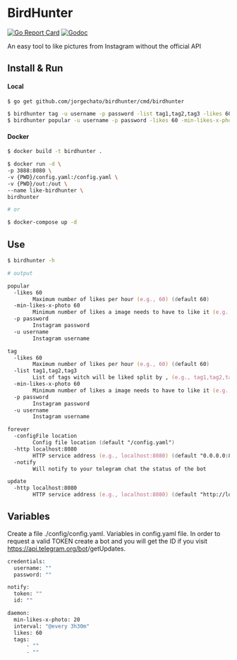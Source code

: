 # BirdHunter
[![Go Report Card](https://goreportcard.com/badge/github.com/jorgechato/birdhunter)](https://goreportcard.com/report/github.com/jorgechato/birdhunter)
[![Godoc](https://img.shields.io/badge/go-documentation-blue.svg)](https://godoc.org/github.com/jorgechato/birdhunter)

An easy tool to like pictures from Instagram without the official API

## Install & Run
#### Local
```zsh
$ go get github.com/jorgechato/birdhunter/cmd/birdhunter

$ birdhunter tag -u username -p password -list tag1,tag2,tag3 -likes 60 -min-likes-x-photo 20
$ birdhunter popular -u username -p password -likes 60 -min-likes-x-photo 20
```
#### Docker
```zsh
$ docker build -t birdhunter .

$ docker run -d \
-p 3888:8080 \
-v {PWD}/config.yaml:/config.yaml \
-v {PWD}/out:/out \
--name like-birdhunter \
birdhunter

# or

$ docker-compose up -d
```

## Use
```zsh
$ birdhunter -h

# output

popular
  -likes 60
        Maximum number of likes per hour (e.g., 60) (default 60)
  -min-likes-x-photo 60
        Minimum number of likes a image needs to have to like it (e.g., 60) (default 60)
  -p password
        Instagram password
  -u username
        Instagram username

tag
  -likes 60
        Maximum number of likes per hour (e.g., 60) (default 60)
  -list tag1,tag2,tag3
        List of tags witch will be liked split by , (e.g., tag1,tag2,tag3)
  -min-likes-x-photo 60
        Minimum number of likes a image needs to have to like it (e.g., 60) (default 60)
  -p password
        Instagram password
  -u username
        Instagram username

forever
  -configFile location
        Config file location (default "/config.yaml")
  -http localhost:8080
        HTTP service address (e.g., localhost:8080) (default "0.0.0.0:8080")
  -notify
        Will notify to your telegram chat the status of the bot

update
  -http localhost:8080
        HTTP service address (e.g., localhost:8080) (default "http://localhost:3888")
```

## Variables
Create a file ./config/config.yaml.
Variables in config.yaml file. In order to request a valid TOKEN create a bot and you will get the ID if you visit https://api.telegram.org/bot<TOKEN>/getUpdates.
```zsh
credentials:
  username: ""
  password: ""

notify:
  token: ""
  id: ""

daemon:
  min-likes-x-photo: 20
  interval: "@every 3h30m"
  likes: 60
  tags:
      - ""
      - ""
```
